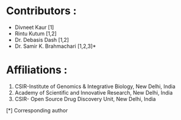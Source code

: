 # Contributors :
  - Divneet Kaur [1]
  - Rintu Kutum [1,2]
  - Dr. Debasis Dash [1,2]
  - Dr. Samir K. Brahmachari [1,2,3]*

# Affiliations :
  1. CSIR-Institute of Genomics & Integrative Biology, New Delhi, India
  2. Academy of Scientific and Innovative Research, New Delhi, India
  3. CSIR- Open Source Drug Discovery Unit, New Delhi, India

  [*] Corresponding author
